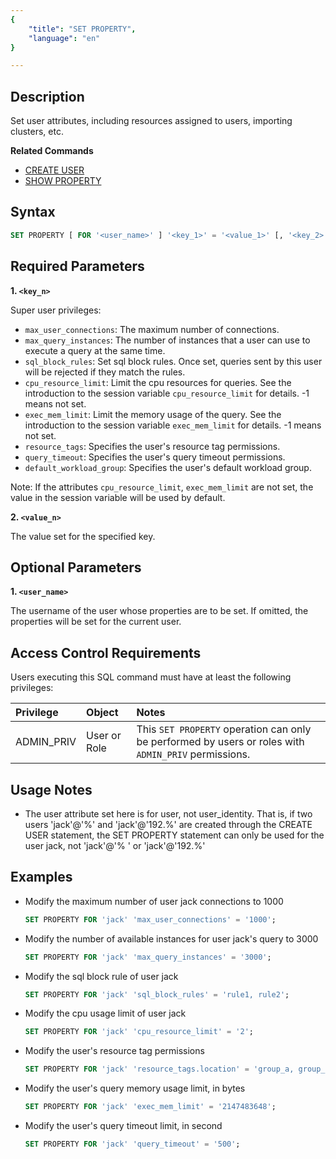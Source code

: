 ```yaml
---
{
    "title": "SET PROPERTY",
    "language": "en"
}

---
```


## Description

Set user attributes, including resources assigned to users, importing clusters, etc.

**Related Commands**

- [CREATE USER](./CREATE-USER.md)
- [SHOW PROPERTY](./SHOW-PROPERTY.md)

## Syntax

```sql
SET PROPERTY [ FOR '<user_name>' ] '<key_1>' = '<value_1>' [, '<key_2>' = '<value_2>', ...];
```

## Required Parameters
**1. `<key_n>`**

Super user privileges:

 - `max_user_connections`: The maximum number of connections.
 - `max_query_instances`: The number of instances that a user can use to execute a query at the same time.
 - `sql_block_rules`: Set sql block rules. Once set, queries sent by this user will be rejected if they match the rules.
 - `cpu_resource_limit`: Limit the cpu resources for queries. See the introduction to the session variable `cpu_resource_limit` for details. -1 means not set.
 - `exec_mem_limit`: Limit the memory usage of the query. See the introduction to the session variable `exec_mem_limit` for details. -1 means not set.
 - `resource_tags`: Specifies the user's resource tag permissions.
 - `query_timeout`: Specifies the user's query timeout permissions.
 - `default_workload_group`: Specifies the user's default workload group.

Note: If the attributes `cpu_resource_limit`, `exec_mem_limit` are not set, the value in the session variable will be used by default.

**2. `<value_n>`**

The value set for the specified key.

## Optional Parameters

**1. `<user_name>`**

The username of the user whose properties are to be set. If omitted, the properties will be set for the current user.

## Access Control Requirements

Users executing this SQL command must have at least the following privileges:

| Privilege | Object | Notes                |
| :---------------- | :------------- | :---------------------------- |
| ADMIN_PRIV        | User or Role    | This `SET PROPERTY` operation can only be performed by users or roles with `ADMIN_PRIV` permissions. |

## Usage Notes

- The user attribute set here is for user, not user_identity. That is, if two users 'jack'@'%' and 'jack'@'192.%' are created through the CREATE USER statement, the SET PROPERTY statement can only be used for the user jack, not 'jack'@'% ' or 'jack'@'192.%'

## Examples

- Modify the maximum number of user jack connections to 1000

   ```sql
   SET PROPERTY FOR 'jack' 'max_user_connections' = '1000';
   ```

- Modify the number of available instances for user jack's query to 3000

   ```sql
   SET PROPERTY FOR 'jack' 'max_query_instances' = '3000';
   ```

- Modify the sql block rule of user jack

   ```sql
   SET PROPERTY FOR 'jack' 'sql_block_rules' = 'rule1, rule2';
   ```

- Modify the cpu usage limit of user jack

   ```sql
   SET PROPERTY FOR 'jack' 'cpu_resource_limit' = '2';
   ```

- Modify the user's resource tag permissions

   ```sql
   SET PROPERTY FOR 'jack' 'resource_tags.location' = 'group_a, group_b';
   ```

- Modify the user's query memory usage limit, in bytes

   ```sql
   SET PROPERTY FOR 'jack' 'exec_mem_limit' = '2147483648';
   ```

- Modify the user's query timeout limit, in second

   ```sql
   SET PROPERTY FOR 'jack' 'query_timeout' = '500';
   ```

